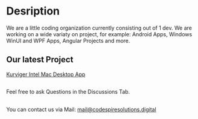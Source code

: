 # Desription
We are a little coding organization currently consisting out of 1 dev. We are working on a wide variaty on project, for example: Android Apps, Windows WinUI and WPF Apps, Angular Projects and more.
## Our latest Project
[Kurviger Intel Mac Desktop App](https://github.com/CodeSpire-Solutions/Kurviger-Desktop-Intel-MacApp)
##
Feel free to ask Questions in the Discussions Tab.
##
You can contact us via Mail: [mail@codespiresolutions.digital](mailto:mail@codespiresolutions.digital?subject=[GitHub])
